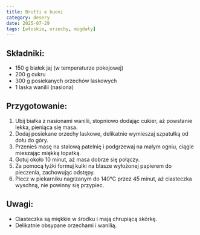```yaml
---
title: Brutti e buoni
category: desery
date: 2025-07-29
tags: [włoskie, orzechy, migdały]
---
```


## Składniki:

- 150 g białek jaj (w temperaturze pokojowej)  
- 200 g cukru  
- 300 g posiekanych orzechów laskowych  
- 1 laska wanilii (nasiona)  

## Przygotowanie:

1. Ubij białka z nasionami wanilii, stopniowo dodając cukier, aż powstanie lekka, pieniąca się masa.  
2. Dodaj posiekane orzechy laskowe, delikatnie wymieszaj szpatułką od dołu do góry.  
3. Przenieś masę na stalową patelnię i podgrzewaj na małym ogniu, ciągle mieszając miękką łopatką.  
4. Gotuj około 10 minut, aż masa dobrze się połączy.  
5. Za pomocą łyżki formuj kulki na blasze wyłożonej papierem do pieczenia, zachowując odstępy.  
6. Piecz w piekarniku nagrzanym do 140°C przez 45 minut, aż ciasteczka wyschną, nie powinny się przypiec.  

## Uwagi:

- Ciasteczka są miękkie w środku i mają chrupiącą skórkę.  
- Delikatnie obsypane orzechami i wanilią.  
